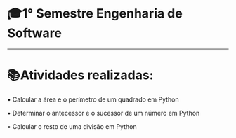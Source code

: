 # 🎓1° Semestre Engenharia de Software
---------------------------------------

# 📚Atividades realizadas:

•	Calcular a área e o perímetro de um quadrado em Python

•	Determinar o antecessor e o sucessor de um número em Python

•	Calcular o resto de uma divisão em Python


